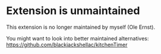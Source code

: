 # Extension is unmaintained

This extension is no longer maintained by myself (Ole Ernst).

You might want to look into better maintained alternatives:
https://github.com/blackjackshellac/kitchenTimer
